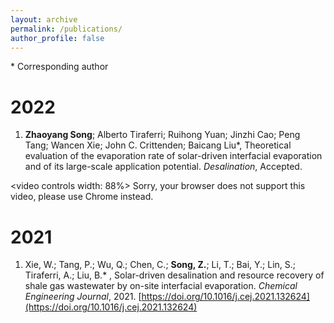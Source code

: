 ```yaml
---
layout: archive
permalink: /publications/
author_profile: false
---
```


\* Corresponding author

# 2022

1. **Zhaoyang Song**; Alberto Tiraferri; Ruihong Yuan; Jinzhi Cao; Peng Tang; Wancen Xie; John C. Crittenden; Baicang Liu\*, Theoretical evaluation of the evaporation rate of solar-driven interfacial evaporation and of its large-scale application potential. *Desalination*, Accepted.

<video controls width: 88%>
    <source src="/video/Global Evaporation Prediction Based on SIE Technology.mp4"/>
    Sorry, your browser does not support this video, please use Chrome instead.
</video>




# 2021

1. Xie, W.;  Tang, P.;  Wu, Q.;  Chen, C.; **Song, Z.**;  Li, T.;  Bai, Y.;  Lin, S.;  Tiraferri, A.; Liu, B.\* , Solar-driven desalination and resource recovery of shale gas wastewater by on-site interfacial evaporation. *Chemical Engineering Journal*, 2021. [https://doi.org/10.1016/j.cej.2021.132624](https://doi.org/10.1016/j.cej.2021.132624)
